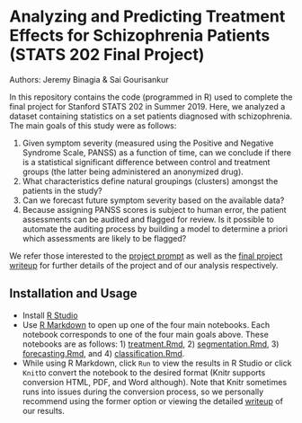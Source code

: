 # Analyzing and Predicting Treatment Effects for Schizophrenia Patients (STATS 202 Final Project)
Authors: Jeremy Binagia & Sai Gourisankur 

In this repository contains the code (programmed in R) used to complete the final project for Stanford STATS 202 in Summer 2019. Here, we analyzed a dataset containing statistics on a set patients diagnosed with schizophrenia. The main goals of this study were as follows: 
1. Given symptom severity (measured using the Positive and Negative Syndrome Scale, PANSS) as a function of time, can we conclude if there is a statistical significant difference between control and treatment groups (the latter being administered an anonymized drug). 
2. What characteristics define natural groupings (clusters) amongst the patients in the study? 
3. Can we forecast future symptom severity based on the available data? 
4. Because assigning PANSS scores is subject to human error, the patient assessments can be audited and flagged for review. Is it possible to automate the auditing process by building a model to determine a priori which assessments are likely to be flagged? 

We refer those interested to the [project prompt](https://github.com/jbinagia/stats202-final-project/blob/master/Prompt%20%26%20Writeup/final_project_prompt.pdf) as well as the [final project writeup](https://github.com/jbinagia/stats202-final-project/blob/master/Prompt%20%26%20Writeup/STATS_202_Final_Report.pdf) for further details of the project and of our analysis respectively. 

## Installation and Usage
- Install [R Studio](https://rstudio.com/) 
- Use [R Markdown](https://rmarkdown.rstudio.com/) to open up one of the four main notebooks. Each notebook corresponds to one of the four main goals above. These notebooks are as follows: 1) [treatment.Rmd](treatment.Rmd), 2) [segmentation.Rmd](segmentation.Rmd), 3) [forecasting.Rmd](forecasting.Rmd), and 4) [classification.Rmd](classification.Rmd). 
- While using R Markdown, click `Run` to view the results in R Studio or click `Knit`to convert the notebook to the desired format (Knitr supports conversion HTML, PDF, and Word although). Note that Knitr sometimes runs into issues during the conversion process, so we personally recommend using the former option or viewing the detailed [writeup](https://github.com/jbinagia/stats202-final-project/blob/master/Prompt%20%26%20Writeup/STATS_202_Final_Report.pdf) of our results. 
